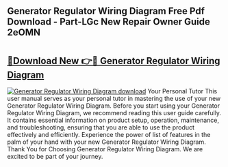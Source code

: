 ## Generator Regulator Wiring Diagram Free Pdf Download - Part-LGc New Repair Owner Guide 2eOMN

# <h2><a href="http://dfjfygp.blite.top/?on=Generator+Regulator+Wiring+Diagram">🔗Download New 👉🔴 Generator Regulator Wiring Diagram</a></h2>

[![Generator Regulator Wiring Diagram download](https://i.imgur.com/lujVjoI.png)](http://dfjfygp.blite.top/?on=Generator+Regulator+Wiring+Diagram)
Your Personal Tutor This user manual serves as your personal tutor in mastering the use of your new Generator Regulator Wiring Diagram. Before you start using your Generator Regulator Wiring Diagram, we recommend reading this user guide carefully. It contains essential information on product setup, operation, maintenance, and troubleshooting, ensuring that you are able to use the product effectively and efficiently. Experience the power of list of features in the palm of your hand with your new Generator Regulator Wiring Diagram. Thank You for Choosing Generator Regulator Wiring Diagram. We are excited to be part of your journey.
